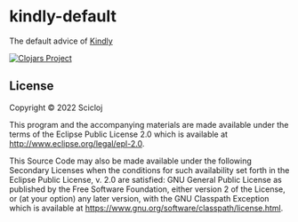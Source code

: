 # kindly-default

The default advice of [Kindly](https://github.com/scicloj/kindly)

[![Clojars Project](https://img.shields.io/clojars/v/org.scicloj/kindly-default.svg)](https://clojars.org/org.scicloj/kindly-default)

## License

Copyright © 2022 Scicloj

This program and the accompanying materials are made available under the
terms of the Eclipse Public License 2.0 which is available at
http://www.eclipse.org/legal/epl-2.0.

This Source Code may also be made available under the following Secondary
Licenses when the conditions for such availability set forth in the Eclipse
Public License, v. 2.0 are satisfied: GNU General Public License as published by
the Free Software Foundation, either version 2 of the License, or (at your
option) any later version, with the GNU Classpath Exception which is available
at https://www.gnu.org/software/classpath/license.html.
